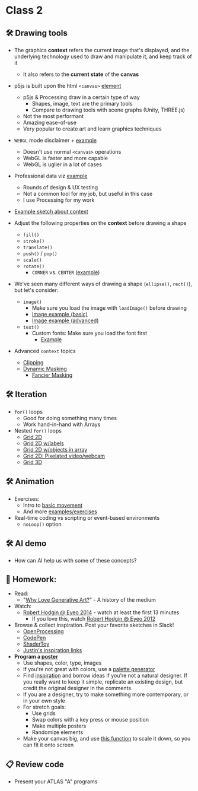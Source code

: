 # Class 2 

## 🛠️ Drawing tools

* The graphics **context** refers the current image that's displayed, and the underlying technology used to draw and manipulate it, and keep track of it
  * It also refers to the **current state** of the **canvas**
* p5js is built upon the html `<canvas>` [element](https://developer.mozilla.org/en-US/docs/Web/HTML/Element/canvas)
  * p5js & Processing draw in a certain type of way
    * Shapes, image, text are the primary tools
    * Compare to drawing tools with scene graphs (Unity, THREE.js)
  * Not the most performant
  * Amazing ease-of-use
  * Very popular to create art and learn graphics techniques
* `WEBGL` mode disclaimer + [example](https://editor.p5js.org/cacheflowe/sketches/UYoSsOaV_)
  * Doesn't use normal `<canvas>` operations
  * WebGL is faster and more capable
  * WebGL is uglier in a lot of cases
* Professional data viz [example](https://editor.p5js.org/cacheflowe/sketches/sIdQuK_3W)
  * Rounds of design & UX testing
  * Not a common tool for my job, but useful in this case
  * I use Processing for my work

* [Example sketch about context](https://editor.p5js.org/cacheflowe/sketches/Ciw6RMl7G)
* Adjust the following properties on the **context** before drawing a shape
  * `fill()`
  * `stroke()`
  * `translate()`
  * `push()` / `pop()`
  * `scale()`
  * `rotate()`
    * `CORNER` vs. `CENTER` ([example](https://editor.p5js.org/cacheflowe/sketches/nOll3v7bR))
* We've seen many different ways of drawing a shape (`ellipse()`, `rect()`), but let's consider:
  * `image()`
    * Make sure you load the image with `loadImage()` before drawing
    * [Image example (basic)](https://editor.p5js.org/cacheflowe/sketches/H0JGQe2fu)
    * [Image example (advanced)](https://editor.p5js.org/cacheflowe/sketches/DhW4CrQ18)
  * `text()`
    * Custom fonts: Make sure you load the font first
      * [Example](https://editor.p5js.org/cacheflowe/sketches/ZbOawrLPw)
* Advanced `context` topics
  * [Clipping](https://editor.p5js.org/cacheflowe/sketches/-tO_SsjsC)
  * [Dynamic Masking](https://editor.p5js.org/cacheflowe/sketches/Tlx3KwDHI)
    * [Fancier Masking](https://editor.p5js.org/cacheflowe/sketches/l7xQ9dh64)

## 🛠️ Iteration

* `for()` loops
  * Good for doing something many times
  * Work hand-in-hand with Arrays
* Nested `for()` loops
  * [Grid 2D](https://editor.p5js.org/cacheflowe/sketches/xsYHe2SY_)
  * [Grid 2D w/labels](https://editor.p5js.org/cacheflowe/sketches/myxKaCofw)
  * [Grid 2D w/objects in array](https://editor.p5js.org/cacheflowe/sketches/U1nSNmcBQ)
  * [Grid 2D: Pixelated video/webcam](https://editor.p5js.org/cacheflowe/sketches/aLybN_TdB)
  * [Grid 3D](https://editor.p5js.org/cacheflowe/sketches/1S7L5IqjO)

## 🛠️ Animation

* Exercises:
  * Intro to [basic movement](https://p5js.org/examples/motion-bounce.html)
  * And more [examples/exercises](https://creative-coding.decontextualize.com/changes-over-time/)
* Real-time coding vs scripting or event-based environments
  * `noLoop()` option

## 🛠️ AI demo

* How can AI help us with some of these concepts?

## 📝 Homework:

* Read:
  * "[Why Love Generative Art?](https://www.artnome.com/news/2018/8/8/why-love-generative-art)" - A history of the medium
* Watch:
  * [Robert Hodgin @ Eyeo 2014](https://vimeo.com/103537259) - watch at least the first 13 minutes
    * If you love this, watch [Robert Hodgin @ Eyeo 2012](https://vimeo.com/45526286)
* Browse & collect inspiration. Post your favorite sketches in Slack!
  * [OpenProcessing](https://www.openprocessing.org/)
  * [CodePen](https://codepen.io/search/pens?q=p5js)
  * [ShaderToy](https://www.shadertoy.com/)
  * [Justin's inspiration links](../docs/inspiration.md)
* **Program a [poster](https://www.instagram.com/tim_rodenbroeker/)**
  * Use shapes, color, type, images
  * If you're not great with colors, use a [palette generator](https://coolors.co/palettes)
  * Find [inspiration](https://www.google.com/search?q=bauhaus+poster+design) and borrow ideas if you're not a natural designer. If you really want to keep it simple, replicate an existing design, but credit the original designer in the comments.
  * If you are a designer, try to make something more contemporary, or in your own style
  * For stretch goals:
    * Use grids
    * Swap colors with a key press or mouse position
    * Make multiple posters
    * Randomize elements
  * Make your canvas big, and use [this function](https://editor.p5js.org/cacheflowe/sketches/bTaASS9mv) to scale it down, so you can fit it onto screen

## 📋 Review code

* Present your ATLAS "A" programs
